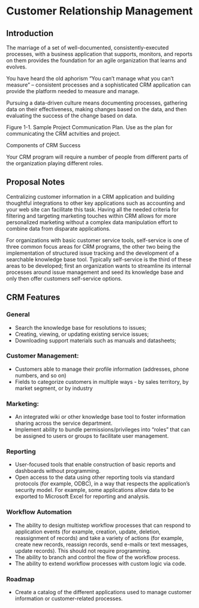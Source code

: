 # Customer Relationship Management

## Introduction

The marriage of a set of well-documented, consistently-executed processes, with a
business application that supports, monitors, and reports on them provides the
foundation for an agile organization that learns and evolves.

You have heard the old aphorism “You can’t manage what you can’t measure” – consistent processes and a sophisticated CRM application can provide the platform needed to measure and manage.

Pursuing a data-driven culture means documenting processes, gathering data on their effectiveness, making changes based on the data, and then evaluating the success of the change based on data.

Figure 1-1. Sample Project Communication Plan. Use as the plan for communicating the CRM actvities and project.

Components of CRM Success

Your CRM program will require a number of people from different parts of the organization playing different roles.

## Proposal Notes

Centralizing customer information in a CRM application and building thoughtful integrations to other key applications such as accounting and your web site can facilitate this task. Having all the needed criteria for filtering and targeting marketing touches within CRM allows for more personalized marketing without a complex data manipulation effort to combine data from disparate applications.

For organizations with basic customer service tools, self-service is one of three common focus areas for CRM programs, the other two being the implementation of structured issue tracking and the development of a searchable knowledge base tool. Typically self-service is the third of these areas to be developed; first an organization wants to streamline its internal processes around issue management and seed its knowledge base and only then offer customers self-service options.

## CRM Features

### General
- Search the knowledge base for resolutions to issues;
- Creating, viewing, or updating existing service issues;
- Downloading support materials such as manuals and datasheets;
### Customer Management:
- Customers able to manage their profile information (addresses, phone numbers, and so on)
- Fields to categorize customers in multiple ways - by sales territory, by market segment, or by industry
### Marketing:
- An integrated wiki or other knowledge base tool to foster information sharing across the service department.
- Implement ability to bundle permissions/privileges into “roles” that can be assigned to users or groups to facilitate user management.
### Reporting
- User-focused tools that enable construction of basic reports and dashboards without programming.
- Open access to the data using other reporting tools via standard protocols (for example, ODBC), in a way that respects the
application’s security model. For example, some applications allow data to be exported to Microsoft Excel for reporting and analysis.
### Workflow Automation
- The ability to design multistep workflow processes that can
respond to application events (for example, creation, update,
deletion, reassignment of records) and take a variety of actions (for
example, create new records, reassign records, send e-mails or text
messages, update records). This should not require programming.
- The ability to branch and control the flow of the workflow process.
- The ability to extend workflow processes with custom logic via
code.
### Roadmap
- Create a catalog of the different applications used to manage customer information or customer-related processes.

